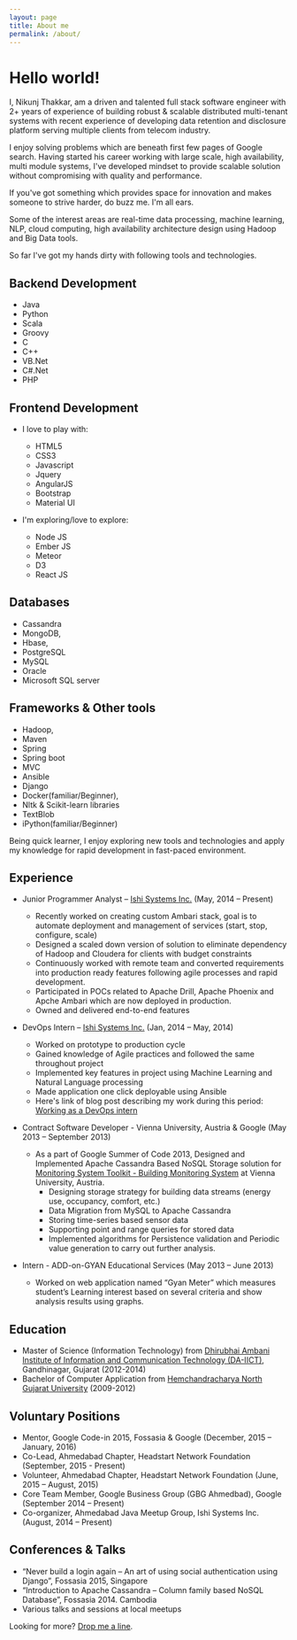 ```yaml
---
layout: page
title: About me
permalink: /about/
---
```


Hello world!
=============

I, Nikunj Thakkar, am a driven and talented full stack software engineer with 2+ years of experience of building robust & scalable distributed multi-tenant systems with recent
experience of developing data retention and disclosure platform serving multiple clients from telecom industry.

I enjoy solving problems which are beneath first few pages of Google search. Having started his career working with large scale, high availability, multi module systems,
I've developed mindset to provide scalable solution without compromising with quality and performance.

If you've got something which provides space for innovation and makes someone to strive harder, do buzz me. I'm all ears.

Some of the interest areas are real-time data processing, machine learning, NLP, cloud computing, high availability architecture design using Hadoop and Big Data tools.

So far I've got my hands dirty with following tools and technologies.

Backend Development
-------------------

* Java 
* Python 
* Scala 
* Groovy 
* C  
* C++ 
* VB.Net  
* C#.Net 
* PHP

Frontend Development
--------------------

- I love to play with:
    * HTML5
    * CSS3
    * Javascript
    * Jquery
    * AngularJS
    * Bootstrap
    * Material UI

- I'm exploring/love to explore: 
    * Node JS
    * Ember JS
    * Meteor
    * D3 
    * React JS
    
Databases
---------

* Cassandra
* MongoDB,
* Hbase,
* PostgreSQL
* MySQL
* Oracle
* Microsoft SQL server

Frameworks & Other tools
------------------------

* Hadoop,
* Maven
* Spring
* Spring boot
* MVC
* Ansible
* Django
* Docker(familiar/Beginner),
* Nltk & Scikit-learn libraries
* TextBlob
* iPython(familiar/Beginner)

Being quick learner, I enjoy exploring new tools and technologies and apply my knowledge for rapid development in fast-paced environment.

Experience
----------

* Junior Programmer Analyst – [Ishi Systems Inc.](http://ishisystems.com/) (May, 2014 – Present)

    * Recently worked on creating custom Ambari stack, goal is to automate deployment and management of services (start, stop, configure, scale)
    * Designed a scaled down version of solution to eliminate dependency of Hadoop and Cloudera for clients with budget constraints
    * Continuously worked with remote team and converted requirements into production ready features following agile processes and rapid development.
    * Participated in POCs related to Apache Drill, Apache Phoenix and Apche Ambari which are now deployed in production.
    * Owned and delivered end-to-end features

* DevOps Intern – [Ishi Systems Inc.](http://ishisystems.com/) (Jan, 2014 – May, 2014)

    * Worked on prototype to production cycle
    * Gained knowledge of Agile practices and followed the same throughout project
    * Implemented key features in project using Machine Learning and Natural Language processing
    * Made application one click deployable using Ansible
    * Here's link of blog post describing my work during this period: [Working as a DevOps intern](http://nikunjthakkar.com/thoughts/2014/06/06/working-as-a-devops-intern-ishisystems.html)

* Contract Software Developer - Vienna University, Austria & Google (May 2013 – September 2013)

    - As a part of Google Summer of Code 2013, Designed and Implemented Apache Cassandra Based NoSQL Storage solution for [Monitoring System Toolkit - Building Monitoring System](http://most.bpi.tuwien.ac.at/) at Vienna University, Austria.
        * Designing storage strategy for building data streams (energy use, occupancy, comfort, etc.)
        * Data Migration from MySQL to Apache Cassandra
        * Storing time-series based sensor data
        * Supporting point and range queries for stored data
        * Implemented algorithms for Persistence validation and Periodic value generation to carry out further analysis.

* Intern - ADD-on-GYAN Educational Services (May 2013 – June 2013)

    * Worked on web application named “Gyan Meter” which measures student’s Learning interest based on several
     criteria and show analysis results using graphs.
     
Education
---------
     
* Master of Science (Information Technology) from [Dhirubhai Ambani Institute of Information and Communication Technology (DA-IICT)](http://daiict.ac.in), Gandhinagar, Gujarat (2012-2014)
* Bachelor of Computer Application from [Hemchandracharya North Gujarat University](http://www.ngu.ac.in) (2009-2012)

Voluntary Positions
--------------------

* Mentor, Google Code-in 2015, Fossasia & Google (December, 2015 – January, 2016)
* Co-Lead, Ahmedabad Chapter, Headstart Network Foundation (September, 2015 - Present)
* Volunteer, Ahmedabad Chapter, Headstart Network Foundation (June, 2015 – August, 2015)
* Core Team Member, Google Business Group (GBG Ahmedbad), Google (September 2014 – Present)
* Co-organizer, Ahmedabad Java Meetup Group, Ishi Systems Inc. (August, 2014 – Present)

Conferences & Talks
-------------------

* “Never build a login again – An art of using social authentication using Django”, Fossasia 2015, Singapore
* “Introduction to Apache Cassandra – Column family based NoSQL Database”, Fossasia 2014. Cambodia
* Various talks and sessions at local meetups

Looking for more? [Drop me a line](mailto:me@nikunjthakkar.com).
     







